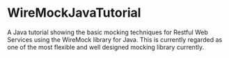 # WireMockJavaTutorial
A Java tutorial showing the basic mocking techniques for Restful Web Services using the WireMock library for Java. This is currently regarded as one of the most flexible and well designed mocking library currently.
